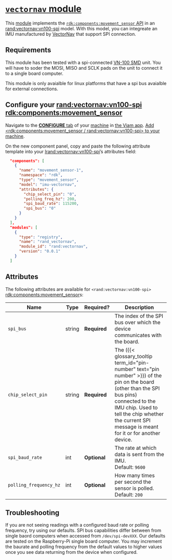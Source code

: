 # [`vectornav` module](https://app.viam.com/module/rand/vectornav)

This [module](https://docs.viam.com/registry/modular-resources/) implements the [`rdk:components:movement_sensor` API](https://docs.viam.com/components/movement-sensor/) in an <rand:vectornav:vn100-spi> model.
With this model, you can integreate an IMU manufactured by [VectorNav](https://www.vectornav.com/products) that support SPI connection.


## Requirements

This module has been tested with a spi-connected [VN-100 SMD](https://www.vectornav.com/products/detail/vn-100) unit. You will have to soder the MOSI, MISO and SCLK pads on the unit to connect it to a single board computer.

This module is only avaialble for linux platforms that have a spi bus avaialble for external connections.


## Configure your <rand:vectornav:vn100-spi> <rdk:components:movement_sensor>

Navigate to the [**CONFIGURE** tab](https://docs.viam.com/configure/) of your [machine](https://docs.viam.com/fleet/machines/) in [the Viam app](https://app.viam.com/).
[Add <rdk:components:movement_sensor / rand:vectornav:vn100-spi> to your machine](https://docs.viam.com/configure/#components).

On the new component panel, copy and paste the following attribute template into your <Irand:vectornav:vn100-spi>’s attributes field:

```json
  "components": [
    {
      "name": "movement_sensor-1",
      "namespace": "rdk",
      "type": "movement_sensor",
      "model": "imu-vectornav",
      "attributes": {
        "chip_select_pin": "0",
        "polling_freq_hz": 200,
        "spi_baud_rate": 115200,
        "spi_bus": "0"
      }
    }
  ],
  "modules": [
    {
      "type": "registry",
      "name": "rand_vectornav",
      "module_id": "rand:vectornav",
      "version": "0.0.1"
    }
  ]
```

## Attributes

The following attributes are available for `<rand:vectornav:vn100-spi>` <rdk:components:movement_sensor>s:

| Name | Type | Required? | Description |
| ---- | ---- | --------- | ----------- |
| `spi_bus` | string | **Required** | The index of the SPI bus over which the device communicates with the board. |
| `chip_select_pin` | string | **Required** | The ({{< glossary_tooltip term_id="pin-number" text="pin number" >}}) of the pin on the board (other than the SPI bus pins) connected to the IMU chip. Used to tell the chip whether the current SPI message is meant for it or for another device. |
| `spi_baud_rate` | int | **Optional** | The rate at which data is sent from the IMU. <br> Default: `9600` |
| `polling_frequency_hz` | int | **Optional** | How many times per second the sensor is polled. <br> Default: `200` |

## Troubleshooting

If you are not seeing readings with a configured baud rate or polling frequency, try using our defaults. SPI bus capabilities differ between from single baord computers when accessed from `/dev/spi-devXXX`. Our defaults are tested on the Raspberry-Pi single board computer. You may increment the baurate and polling frequency from the default values to higher values once you see data returning from the device when configured. 
